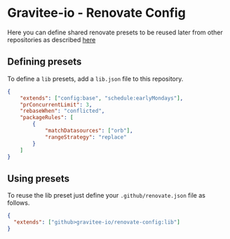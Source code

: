 # Gravitee-io - Renovate Config

Here you can define shared renovate presets to be reused later from other repositories 
as described [here](https://docs.renovatebot.com/config-presets/)

## Defining presets

To define a `lib` presets, add a `lib.json` file to this repository.

```json
{
    "extends": ["config:base", "schedule:earlyMondays"],
    "prConcurrentLimit": 3,
    "rebaseWhen": "conflicted",
    "packageRules": [
        {
            "matchDatasources": ["orb"],
            "rangeStrategy": "replace"
        }
    ]
}
```

## Using presets

To reuse the lib preset just define your `.github/renovate.json` file as follows.

```json
{
  "extends": ["github>gravitee-io/renovate-config:lib"]
}
```





